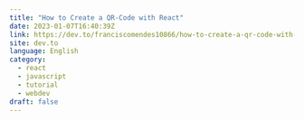 ```yaml
---
title: "How to Create a QR-Code with React"
date: 2023-01-07T16:40:39Z
link: https://dev.to/franciscomendes10866/how-to-create-a-qr-code-with-react-5aj9?utm_medium=RSS&utm_source=news.12bit.vn
site: dev.to
language: English
category:
  - react
  - javascript
  - tutorial
  - webdev
draft: false
---
```

